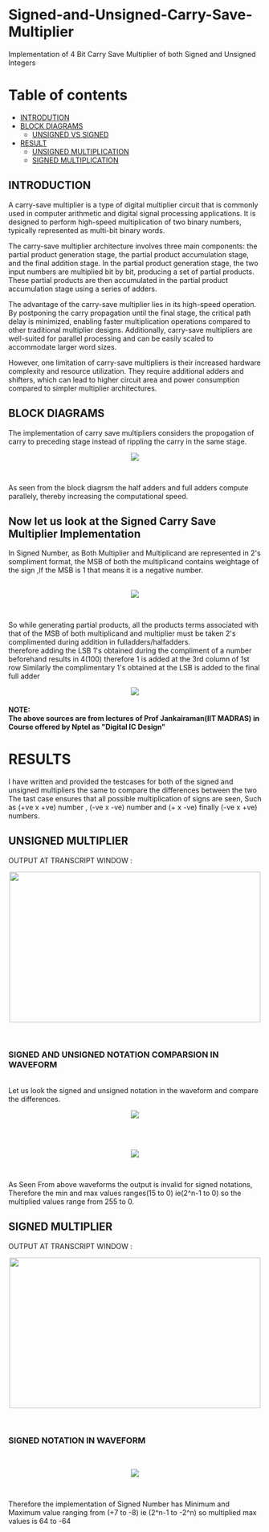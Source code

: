 # Signed-and-Unsigned-Carry-Save-Multiplier
Implementation of 4 Bit Carry Save Multiplier of both Signed and Unsigned Integers

Table of contents
=================

<!--ts-->
   * [INTRODUTION](https://github.com/Chetan-G-Gokhale/Two-Stage-Miller-Compensated-Opamp#design-specification-of-opamp)
   * [BLOCK DIAGRAMS](#public)
       * [UNSIGNED VS SIGNED ](https://github.com/Chetan-G-Gokhale/Two-Stage-Miller-Compensated-Opamp#circuit-diagram)
   * [RESULT](#public)
     * [UNSIGNED MULTIPLICATION](https://github.com/Chetan-G-Gokhale/Two-Stage-Miller-Compensated-Opamp#common-centriod)
     * [SIGNED MULTIPLICATION](https://github.com/Chetan-G-Gokhale/Two-Stage-Miller-Compensated-Opamp#interdigitation)
 <!--te-->


 ## INTRODUCTION

 A carry-save multiplier is a type of digital multiplier circuit that is commonly used in computer arithmetic and digital signal processing applications. It is designed to perform high-speed multiplication of two binary numbers, typically represented as multi-bit binary words.

 The carry-save multiplier architecture involves three main components: the partial product generation stage, the partial product accumulation stage, and the final addition stage. In the partial product generation stage, the two input numbers are multiplied bit by bit, producing a set of partial products. These partial products are then accumulated in the partial product accumulation stage using a series of adders. 

The advantage of the carry-save multiplier lies in its high-speed operation. By postponing the carry propagation until the final stage, the critical path delay is minimized, enabling faster multiplication operations compared to other traditional multiplier designs. Additionally, carry-save multipliers are well-suited for parallel processing and can be easily scaled to accommodate larger word sizes.

However, one limitation of carry-save multipliers is their increased hardware complexity and resource utilization. They require additional adders and shifters, which can lead to higher circuit area and power consumption compared to simpler multiplier architectures. 

## BLOCK DIAGRAMS

The implementation of carry save multipliers considers the propogation of carry to preceding stage instead of rippling the carry in the same stage.
<br>

<p align="center">
  <img src="https://github.com/Chetan-G-Gokhale/Signed-and-Unsigned-Carry-Save-Multiplier/assets/126239004/79d0e421-637d-4810-9391-18646d44559d">
</p>


<br>

As seen from the block diagrsm the half adders and full adders compute parallely, thereby increasing the computational speed. <br>


## Now let us look at the Signed Carry Save Multiplier Implementation

In Signed Number, as Both Multiplier and Multiplicand are represented in 2's sompliment format, the MSB of both the multiplicand contains weightage 
of the sign ,If the MSB is 1 that means it is a negative number. <br>
<br>

<p align="center">
  <img src="https://github.com/Chetan-G-Gokhale/Signed-and-Unsigned-Carry-Save-Multiplier/assets/126239004/1d4d380d-9edf-4da0-b80a-73145e73f078">
</p>


<br>

So while generating partial products, all the products terms associated with that of the MSB of both multiplicand and multiplier must be taken 2's complimented 
during addition in fulladders/halfadders.
<br>
therefore adding the LSB 1's obtained during the compliment of a number beforehand results in 4(100) therefore 1 is added at the 3rd column of 1st row 
Similarly the complimentary 1's obtained at the LSB is added to the final full adder 
<br>

<p align="center">
  <img src="https://github.com/Chetan-G-Gokhale/Signed-and-Unsigned-Carry-Save-Multiplier/assets/126239004/73cf7a36-024a-4020-a4d8-99958c406674">
</p>

#### NOTE: <br> The above sources are from lectures of Prof Jankairaman(IIT MADRAS) in Course offered by Nptel as "Digital IC Design"

# RESULTS

I have written and provided the testcases for both of the signed and unsigned multipliers the same to compare the differences between the two
The tast case ensures that all possible multiplication of signs are seen, Such as (+ve x +ve) number , (-ve x -ve) number and (+ x -ve) finally
(-ve x +ve) numbers. <br>

## UNSIGNED MULTIPLIER 


OUTPUT AT TRANSCRIPT WINDOW :
<br>
<p align="center">
  <img src="https://github.com/Chetan-G-Gokhale/Signed-and-Unsigned-Carry-Save-Multiplier/assets/126239004/4ed13718-0522-4c09-accd-c5c54e9c229f"width=500 height=300>
</p>
<br>

### SIGNED AND UNSIGNED NOTATION COMPARSION IN WAVEFORM
<br>
Let us look the signed and unsigned notation in the waveform and compare the differences.
   
<br>
<p align="center">
  <img src="https://github.com/Chetan-G-Gokhale/Signed-and-Unsigned-Carry-Save-Multiplier/assets/126239004/451e6bde-224e-49ea-99f0-9faebfa7e7ff">
</p>
<br>
<br>

<p align="center">
  <img src="https://github.com/Chetan-G-Gokhale/Signed-and-Unsigned-Carry-Save-Multiplier/assets/126239004/edc9ffdc-6054-4870-8010-81315c37a5aa">
</p>
<br>
  
As Seen From above waveforms the output is invalid for signed notations, Therefore the min and max values ranges(15 to 0) ie(2^n-1 to 0) so the multiplied values range from 255 to 0.
<br>



## SIGNED MULTIPLIER


OUTPUT AT TRANSCRIPT WINDOW :
<br>
<p align="center">
  <img src="https://github.com/Chetan-G-Gokhale/Signed-and-Unsigned-Carry-Save-Multiplier/assets/126239004/d69065c5-11b1-424a-9bc2-4653de930ff6"width=500 
    height= 300>
</p>
<br>

### SIGNED NOTATION IN WAVEFORM

<br>
<p align="center">
  <img src="https://github.com/Chetan-G-Gokhale/Signed-and-Unsigned-Carry-Save-Multiplier/assets/126239004/7054abae-29bd-4788-830d-7d3504f38241">
</p>

<br>

Therefore the implementation of Signed Number has Minimum and Maximum value ranging from (+7 to -8) ie (2^n-1 to -2^n) so multiplied max values is 64 to -64

